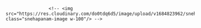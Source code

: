                     <!-- <img src="https://res.cloudinary.com/do0tdq6d5/image/upload/v1684823962/snehapanamimage_uoe2ju.jpg" class="snehapanam-image w-100"/> -->
